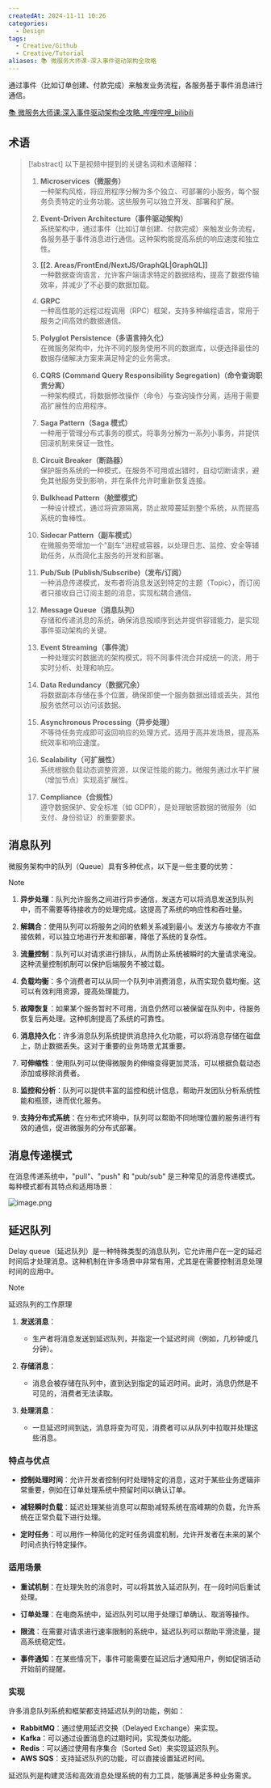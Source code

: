 ```yaml
---
createdAt: 2024-11-11 10:26
categories:
  - Design
tags:
  - Creative/Github
  - Creative/Tutorial
aliases: 📚 微服务大师课-深入事件驱动架构全攻略
---
```


通过事件（比如订单创建、付款完成）来触发业务流程，各服务基于事件消息进行通信。

<!--more-->

[📚 微服务大师课:深入事件驱动架构全攻略_哔哩哔哩_bilibili](https://www.bilibili.com/video/BV1nEmkYmEVc/)

## 术语

> [!abstract]
> 以下是视频中提到的关键名词和术语解释：
>
> 1. **Microservices（微服务）**\
>    一种架构风格，将应用程序分解为多个独立、可部署的小服务，每个服务负责特定的业务功能。这些服务可以独立开发、部署和扩展。
>
> 2. **Event-Driven Architecture（事件驱动架构）**\
>    系统架构中，通过事件（比如订单创建、付款完成）来触发业务流程，各服务基于事件消息进行通信。这种架构能提高系统的响应速度和独立性。
>
> 4. **[[2. Areas/FrontEnd/NextJS/GraphQL|GraphQL]]**\
>    一种数据查询语言，允许客户端请求特定的数据结构，提高了数据传输效率，并减少了不必要的数据加载。
>
> 5. **GRPC**\
>    一种高性能的远程过程调用（RPC）框架，支持多种编程语言，常用于服务之间高效的数据通信。
>
> 7. **Polyglot Persistence（多语言持久化）**\
>    在微服务架构中，允许不同的服务使用不同的数据库，以便选择最佳的数据存储解决方案来满足特定的业务需求。
>
> 8. **CQRS (Command Query Responsibility Segregation)（命令查询职责分离）**\
>    一种架构模式，将数据修改操作（命令）与查询操作分离，适用于需要高扩展性的应用程序。
>
> 9. **Saga Pattern（Saga 模式）**\
>    一种用于管理分布式事务的模式，将事务分解为一系列小事务，并提供回滚机制来保证一致性。
>
> 10. **Circuit Breaker（断路器）**\
>     保护服务系统的一种模式，在服务不可用或出错时，自动切断请求，避免其他服务受到影响，并在条件允许时重新恢复连接。
>
> 11. **Bulkhead Pattern（舱壁模式）**\
>     一种设计模式，通过将资源隔离，防止故障蔓延到整个系统，从而提高系统的鲁棒性。
>
> 12. **Sidecar Pattern（副车模式）**\
>     在微服务旁增加一个"副车"进程或容器，以处理日志、监控、安全等辅助任务，从而简化主服务的开发和部署。
>
>
> 14. **Pub/Sub (Publish/Subscribe)（发布/订阅）**\
>     一种消息传递模式，发布者将消息发送到特定的主题（Topic），而订阅者只接收自己订阅主题的消息，实现松耦合通信。
>
> 15. **Message Queue（消息队列）**\
>     存储和传递消息的系统，确保消息按顺序到达并提供容错能力，是实现事件驱动架构的关键。
>
> 16. **Event Streaming（事件流）**\
>     一种处理实时数据流的架构模式，将不同事件流合并成统一的流，用于实时分析、处理和响应。
>
> 17. **Data Redundancy（数据冗余）**\
>     将数据副本存储在多个位置，确保即使一个服务数据出错或丢失，其他服务依然可以访问该数据。
>
> 18. **Asynchronous Processing（异步处理）**\
>     不等待任务完成即可返回响应的处理方式，适用于高并发场景，提高系统效率和响应速度。
>
> 19. **Scalability（可扩展性）**\
>     系统根据负载动态调整资源，以保证性能的能力。微服务通过水平扩展（增加节点）实现高扩展性。
>
> 20. **Compliance（合规性）**\
>     遵守数据保护、安全标准（如 GDPR），是处理敏感数据的微服务（如支付、身份验证）的重要要求。
>

## 消息队列

微服务架构中的队列（Queue）具有多种优点，以下是一些主要的优势：


> [!NOTE]
> 1. **异步处理**：队列允许服务之间进行异步通信，发送方可以将消息发送到队列中，而不需要等待接收方的处理完成。这提高了系统的响应性和吞吐量。
> 
> 2. **解耦合**：使用队列可以将服务之间的依赖关系减到最小。发送方与接收方不直接依赖，可以独立地进行开发和部署，降低了系统的复杂性。
> 
> 3. **流量控制**：队列可以对请求进行排队，从而防止系统被瞬时的大量请求淹没。这种流量控制机制可以保护后端服务不被过载。
> 
> 4. **负载均衡**：多个消费者可以从同一个队列中消费消息，从而实现负载均衡。这可以有效利用资源，提高处理能力。
> 
> 5. **故障恢复**：如果某个服务暂时不可用，消息仍然可以被保留在队列中，待服务恢复后再处理。这种机制提高了系统的可靠性。
> 
> 6. **消息持久化**：许多消息队列系统提供消息持久化功能，可以将消息存储在磁盘上，防止数据丢失。这对于重要的业务场景尤其重要。
> 
> 7. **可伸缩性**：使用队列可以使得微服务的伸缩变得更加灵活，可以根据负载动态添加或移除消费者。
> 
> 8. **监控和分析**：队列可以提供丰富的监控和统计信息，帮助开发团队分析系统性能和瓶颈，进而优化服务。
> 
> 9. **支持分布式系统**：在分布式环境中，队列可以帮助不同地理位置的服务进行有效的通信，促进微服务的分布式部署。


## 消息传递模式

在消息传递系统中，"pull"、"push" 和 "pub/sub" 是三种常见的消息传递模式。每种模式都有其特点和适用场景：


![image.png](https://cdn.jsdelivr.net/gh/duanbiao2000/BlogGallery@main/picture/202411111623265.png)

## 延迟队列

Delay queue（延迟队列）是一种特殊类型的消息队列，它允许用户在一定的延迟时间后才处理消息。这种机制在许多场景中非常有用，尤其是在需要控制消息处理时间的应用中。

> [!NOTE]
>延迟队列的工作原理
> 
> 1. **发送消息**：
>    - 生产者将消息发送到延迟队列，并指定一个延迟时间（例如，几秒钟或几分钟）。
> 
> 2. **存储消息**：
>    - 消息会被存储在队列中，直到达到指定的延迟时间。此时，消息仍然是不可见的，消费者无法读取。
> 
> 3. **处理消息**：
>    - 一旦延迟时间到达，消息将变为可见，消费者可以从队列中拉取并处理这些消息。
> 
> ### 特点与优点
> 
> - **控制处理时间**：允许开发者控制何时处理特定的消息，这对于某些业务逻辑非常重要，例如在订单处理系统中预留时间以确认订单。
>   
> - **减轻瞬时负载**：延迟处理某些消息可以帮助减轻系统在高峰期的负载，允许系统在正常负载下进行处理。
> 
> - **定时任务**：可以用作一种简化的定时任务调度机制，允许开发者在未来的某个时间点执行特定操作。
> 
> ### 适用场景
> 
> - **重试机制**：在处理失败的消息时，可以将其放入延迟队列，在一段时间后重试处理。
> 
> - **订单处理**：在电商系统中，延迟队列可以用于处理订单确认、取消等操作。
> 
> - **限流**：在需要对请求进行速率限制的系统中，延迟队列可以帮助平滑流量，提高系统稳定性。
> 
> - **事件通知**：在某些情况下，事件可能需要在延迟后才通知用户，例如促销活动开始前的提醒。
> 
> ### 实现
> 
> 许多消息队列系统和框架都支持延迟队列的功能，例如：
> 
> - **RabbitMQ**：通过使用延迟交换（Delayed Exchange）来实现。
> - **Kafka**：可以通过设置消息的过期时间，实现类似功能。
> - **Redis**：可以通过使用有序集合（Sorted Set）来实现延迟队列。
> - **AWS SQS**：支持延迟队列的功能，可以直接设置延迟时间。
> 
> 延迟队列是构建灵活和高效消息处理系统的有力工具，能够满足多种业务需求。
